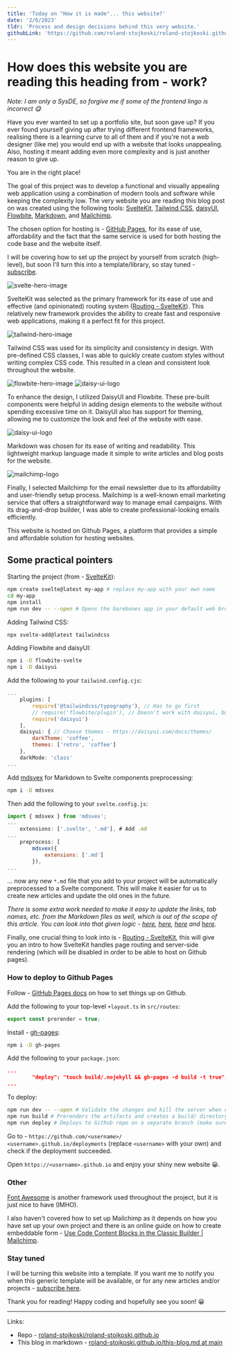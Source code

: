 ```yaml
---
title: 'Today on "How it is made"... this website?'
date: '2/6/2023'
tldr: 'Process and design decisions behind this very website.'
githubLink: 'https://github.com/roland-stojkoski/roland-stojkoski.github.io'
---
```


# How does this website you are reading this heading from - work?

_Note: I am only a SysDE, so forgive me if some of the frontend lingo is incorrect 😋_

Have you ever wanted to set up a portfolio site, but soon gave up? If you ever found yourself giving up after trying different frontend frameworks, realising there is a learning curve to all of them and if you're not a web designer (like me) you would end up with a website that looks unappealing. Also, hosting it meant adding even more complexity and is just another reason to give up.

You are in the right place!

The goal of this project was to develop a functional and visually appealing web application using a combination of modern tools and software while keeping the complexity low. The very website you are reading this blog post on was created using the following tools: [SvelteKit](https://kit.svelte.dev/), [Tailwind CSS](https://tailwindcss.com/), [daisyUI](https://daisyui.com/), [Flowbite](https://flowbite-svelte.com/), [Markdown](https://www.markdownguide.org/), and [Mailchimp](https://mailchimp.com/).

The chosen option for hosting is - [GitHub Pages](https://pages.github.com/), for its ease of use, affordability and the fact that the same service is used for both hosting the code base and the website itself.

I will be covering how to set up the project by yourself from scratch (high-level), but soon I'll turn this into a template/library, so stay tuned - [subscribe](/contact).

![svelte-hero-image](/this-blog/svelte-kit-horizontal-hero.svg)

SvelteKit was selected as the primary framework for its ease of use and effective (and opinionated) routing system ([Routing - SvelteKit](https://kit.svelte.dev/docs/routing)). This relatively new framework provides the ability to create fast and responsive web applications, making it a perfect fit for this project.

![tailwind-hero-image](/this-blog/tailwind-css-logo-vector.svg)

Tailwind CSS was used for its simplicity and consistency in design. With pre-defined CSS classes, I was able to quickly create custom styles without writing complex CSS code. This resulted in a clean and consistent look throughout the website.

![flowbite-hero-image](/this-blog/flowbite-logo-hero.svg) ![daisy-ui-logo](/this-blog/daisy-ui-logo.svg)

To enhance the design, I utilized DaisyUI and Flowbite. These pre-built components were helpful in adding design elements to the website without spending excessive time on it. DaisyUI also has support for theming, allowing me to customize the look and feel of the website with ease.

![daisy-ui-logo](/this-blog/markdown-logo.svg)

Markdown was chosen for its ease of writing and readability. This lightweight markup language made it simple to write articles and blog posts for the website.

![mailchimp-logo](/this-blog/mailchimp-vector-logo.svg)

Finally, I selected Mailchimp for the email newsletter due to its affordability and user-friendly setup process. Mailchimp is a well-known email marketing service that offers a straightforward way to manage email campaigns. With its drag-and-drop builder, I was able to create professional-looking emails efficiently.

This website is hosted on Github Pages, a platform that provides a simple and affordable solution for hosting websites.

## Some practical pointers

Starting the project (from - [SvelteKit](https://kit.svelte.dev/)):

```bash
npm create svelte@latest my-app # replace my-app with your own name
cd my-app
npm install
npm run dev -- --open # Opens the barebones app in your default web browser
```

Adding Tailwind CSS:

```bash
npx svelte-add@latest tailwindcss
```

Adding Flowbite and daisyUI:

```bash
npm i -D flowbite-svelte
npm i -D daisyui
```

Add the following to your `tailwind.config.cjs`:

```javascript
...
	plugins: [
		require('@tailwindcss/typography'), // Has to go first
		// require('flowbite/plugin'), // Doesn't work with daisyui, but we can borrow JS classes and use style
		require('daisyui')
	],
	daisyui: { // Choose themes - https://daisyui.com/docs/themes/
		darkTheme: 'coffee',
		themes: ['retro', 'coffee']
	},
	darkMode: 'class'
...
```

Add [mdsvex](https://mdsvex.pngwn.io/) for Markdown to Svelte components preprocessing:

```bash
npm i -D mdsvex
```

Then add the following to your `svelte.config.js`:

```javascript
import { mdsvex } from 'mdsvex';
...
	extensions: ['.svelte', '.md'], # Add .md
...
	preprocess: [
		mdsvex({
			extensions: ['.md']
		}),
...
```

... now any new `*.md` file that you add to your project will be automatically preprocessed to a Svelte component.
This will make it easier for us to create new articles and update the old ones in the future.

_There is some extra work needed to make it easy to update the links, tab names, etc. from the Markdown files as well, which is out of the scope of this article. You can look into that given logic - [here](https://github.com/roland-stojkoski/roland-stojkoski.github.io/blob/d5b5209797e34a08723256b1b74dfbbda25975ea/src/routes/+page.ts), [here](https://github.com/roland-stojkoski/roland-stojkoski.github.io/blob/d5b5209797e34a08723256b1b74dfbbda25975ea/svelte.config.js#L9), [here](https://github.com/roland-stojkoski/roland-stojkoski.github.io/blob/d5b5209797e34a08723256b1b74dfbbda25975ea/src/routes/articles/%5Bslug%5D/+page.ts) and [here](https://github.com/roland-stojkoski/roland-stojkoski.github.io/blob/main/src/lib/home/DevTimeline.svelte)._

Finally, one crucial thing to look into is - [Routing - SvelteKit](https://kit.svelte.dev/docs/routing), this will give you an intro to how SvelteKit handles page routing and server-side rendering (which will be disabled in order to be able to host on Github pages).

### How to deploy to Github Pages

Follow - [GitHub Pages docs](https://pages.github.com/) on how to set things up on Github.

Add the following to your top-level `+layout.ts` in `src/routes`:

```javascript
export const prerender = true;
```

Install - [gh-pages](https://www.npmjs.com/package/gh-pages):

```bash
npm i -D gh-pages
```

Add the following to your `package.json`:

```json
...
		"deploy": "touch build/.nojekyll && gh-pages -d build -t true",
...
```

To deploy:

```bash
npm run dev -- --open # Validate the changes and kill the server when done
npm run build # Prerenders the artifacts and creates a build/ directory
npm run deploy # Deploys to Github repo on a separate branch (make sure in the settings you switch to that branch [default is - gh-pages])
```

Go to - `https://github.com/<username>/`<br/>`<username>.github.io/deployments` (replace `<username>` with your own) and check if the deployment succeeded.

Open `https://<username>.github.io` and enjoy your shiny new website 😀.

### Other

[Font Awesome](https://fontawesome.com/) is another framework used throughout the project, but it is just nice to have (IMHO).

I also haven't covered how to set up Mailchimp as it depends on how you have set up your own project and there is an online guide on how to create embeddable form - [Use Code Content Blocks in the Classic Builder | Mailchimp](https://mailchimp.com/en-gb/help/use-code-content-blocks/).

### Stay tuned

I will be turning this website into a template. If you want me to notify you when this generic template will be available, or for any new articles and/or projects - [subscribe here](/contact).

Thank you for reading! Happy coding and hopefully see you soon! 😀

---

Links:

- Repo - [roland-stojkoski/roland-stojkoski.github.io](https://github.com/roland-stojkoski/roland-stojkoski.github.io)
- This blog in markdown - [roland-stojkoski.github.io/this-blog.md at main](https://github.com/roland-stojkoski/roland-stojkoski.github.io/blob/main/src/lib/assets/articles/this-blog.md)
